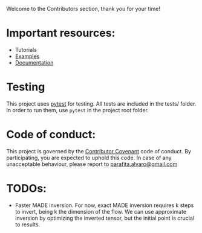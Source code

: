 Welcome to the Contributors section, thank you for your time!


# Important resources:

* Tutorials
* [Examples](examples/)
* [Documentation](https://aparafita.github.io/flow-torch)


# Testing

This project uses [pytest](https://docs.pytest.org/en/stable/getting-started.html) for testing. 
All tests are included in the tests/ folder. In order to run them, use ```pytest``` in the project root folder.


# Code of conduct:

This project is governed by the [Contributor Covenant](CODE_OF_CONDUCT.md) code of conduct. By participating, you are expected to uphold this code. In case of any unacceptable behaviour, please report to parafita.alvaro@gmail.com


# TODOs:

* Faster MADE inversion. For now, exact MADE inversion requires k steps to invert, being k the dimension of the flow.
	We can use approximate inversion by optimizing the inverted tensor, but the initial point is crucial to results.